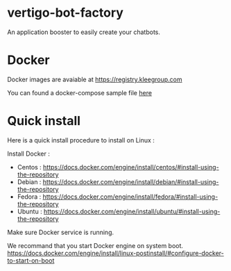# vertigo-bot-factory

An application booster to easily create your chatbots.

# Docker

Docker images are avaiable at https://registry.kleegroup.com

You can found a docker-compose sample file [here](vertigo-bot-docker/docker-compose.yml.sample)

# Quick install

Here is a quick install procedure to install on Linux :

Install Docker :
- Centos : https://docs.docker.com/engine/install/centos/#install-using-the-repository
- Debian : https://docs.docker.com/engine/install/debian/#install-using-the-repository
- Fedora : https://docs.docker.com/engine/install/fedora/#install-using-the-repository
- Ubuntu : https://docs.docker.com/engine/install/ubuntu/#install-using-the-repository

Make sure Docker service is running.

We recommand that you start Docker engine on system boot. https://docs.docker.com/engine/install/linux-postinstall/#configure-docker-to-start-on-boot